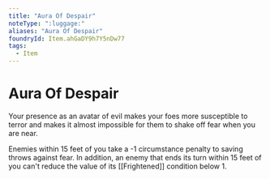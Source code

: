 ```yaml
---
title: "Aura Of Despair"
noteType: ":luggage:"
aliases: "Aura Of Despair"
foundryId: Item.ahGaDY9h7Y5nDw77
tags:
  - Item
---
```


# Aura Of Despair

Your presence as an avatar of evil makes your foes more susceptible to terror and makes it almost impossible for them to shake off fear when you are near.

Enemies within 15 feet of you take a -1 circumstance penalty to saving throws against fear. In addition, an enemy that ends its turn within 15 feet of you can't reduce the value of its [[Frightened]] condition below 1.


